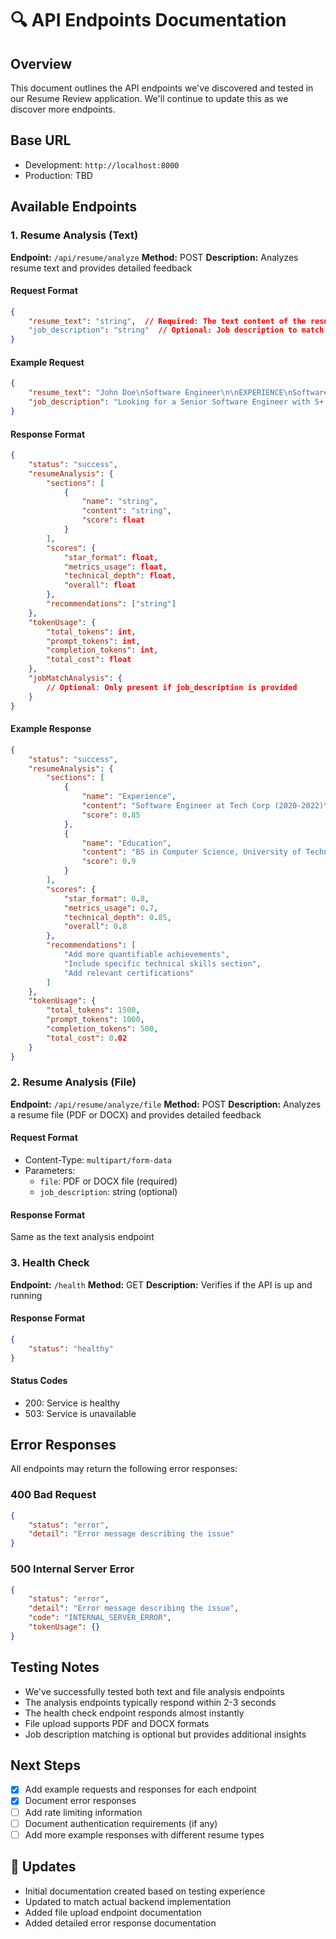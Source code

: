 # 🔍 API Endpoints Documentation

## Overview
This document outlines the API endpoints we've discovered and tested in our Resume Review application. We'll continue to update this as we discover more endpoints.

## Base URL
- Development: `http://localhost:8000`
- Production: TBD

## Available Endpoints

### 1. Resume Analysis (Text)
**Endpoint:** `/api/resume/analyze`
**Method:** POST
**Description:** Analyzes resume text and provides detailed feedback

#### Request Format
```json
{
    "resume_text": "string",  // Required: The text content of the resume
    "job_description": "string"  // Optional: Job description to match against
}
```

#### Example Request
```json
{
    "resume_text": "John Doe\nSoftware Engineer\n\nEXPERIENCE\nSoftware Engineer at Tech Corp (2020-2022)\n- Developed full-stack applications using React and Node.js\n- Led a team of 3 developers\n\nEDUCATION\nBS in Computer Science, University of Technology (2016-2020)",
    "job_description": "Looking for a Senior Software Engineer with 5+ years of experience in full-stack development and team leadership."
}
```

#### Response Format
```json
{
    "status": "success",
    "resumeAnalysis": {
        "sections": [
            {
                "name": "string",
                "content": "string",
                "score": float
            }
        ],
        "scores": {
            "star_format": float,
            "metrics_usage": float,
            "technical_depth": float,
            "overall": float
        },
        "recommendations": ["string"]
    },
    "tokenUsage": {
        "total_tokens": int,
        "prompt_tokens": int,
        "completion_tokens": int,
        "total_cost": float
    },
    "jobMatchAnalysis": {
        // Optional: Only present if job_description is provided
    }
}
```

#### Example Response
```json
{
    "status": "success",
    "resumeAnalysis": {
        "sections": [
            {
                "name": "Experience",
                "content": "Software Engineer at Tech Corp (2020-2022)\n- Developed full-stack applications using React and Node.js\n- Led a team of 3 developers",
                "score": 0.85
            },
            {
                "name": "Education",
                "content": "BS in Computer Science, University of Technology (2016-2020)",
                "score": 0.9
            }
        ],
        "scores": {
            "star_format": 0.8,
            "metrics_usage": 0.7,
            "technical_depth": 0.85,
            "overall": 0.8
        },
        "recommendations": [
            "Add more quantifiable achievements",
            "Include specific technical skills section",
            "Add relevant certifications"
        ]
    },
    "tokenUsage": {
        "total_tokens": 1500,
        "prompt_tokens": 1000,
        "completion_tokens": 500,
        "total_cost": 0.02
    }
}
```

### 2. Resume Analysis (File)
**Endpoint:** `/api/resume/analyze/file`
**Method:** POST
**Description:** Analyzes a resume file (PDF or DOCX) and provides detailed feedback

#### Request Format
- Content-Type: `multipart/form-data`
- Parameters:
  - `file`: PDF or DOCX file (required)
  - `job_description`: string (optional)

#### Response Format
Same as the text analysis endpoint

### 3. Health Check
**Endpoint:** `/health`
**Method:** GET
**Description:** Verifies if the API is up and running

#### Response Format
```json
{
    "status": "healthy"
}
```

#### Status Codes
- 200: Service is healthy
- 503: Service is unavailable

## Error Responses
All endpoints may return the following error responses:

### 400 Bad Request
```json
{
    "status": "error",
    "detail": "Error message describing the issue"
}
```

### 500 Internal Server Error
```json
{
    "status": "error",
    "detail": "Error message describing the issue",
    "code": "INTERNAL_SERVER_ERROR",
    "tokenUsage": {}
}
```

## Testing Notes
- We've successfully tested both text and file analysis endpoints
- The analysis endpoints typically respond within 2-3 seconds
- The health check endpoint responds almost instantly
- File upload supports PDF and DOCX formats
- Job description matching is optional but provides additional insights

## Next Steps
- [x] Add example requests and responses for each endpoint
- [x] Document error responses
- [ ] Add rate limiting information
- [ ] Document authentication requirements (if any)
- [ ] Add more example responses with different resume types

## 🔄 Updates
- Initial documentation created based on testing experience
- Updated to match actual backend implementation
- Added file upload endpoint documentation
- Added detailed error response documentation 
